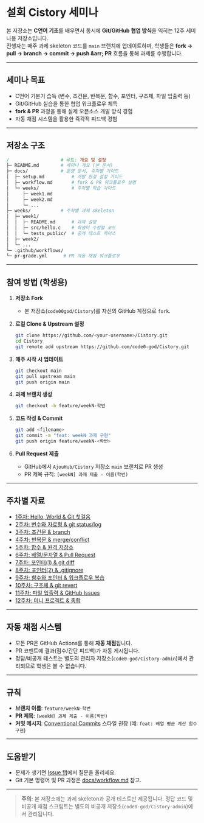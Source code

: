 # **설회 Cistory 세미나**

본 저장소는 **C언어 기초**를 배우면서 동시에 **Git/GitHub 협업 방식**을 익히는 12주 세미나용 저장소입니다.  
진행자는 매주 과제 skeleton 코드를 `main` 브랜치에 업데이트하며, 학생들은 **fork &rarr; pull &rarr; branch &rarr; commit &rarr; push &arr; PR** 흐름을 통해 과제를 수행합니다.

---

## **세미나 목표**
- C언어 기본기 습득 (변수, 조건문, 반복문, 함수, 포인터, 구조체, 파일 입출력 등)
- Git/GitHub 실습을 통한 협업 워크플로우 체득
- **fork & PR** 과정을 통해 실제 오픈소스 개발 방식 경험
- 자동 채점 시스템을 활용한 즉각적 피드백 경험

---

## **저장소 구조**

```makefile
/                   # 루트: 개요 및 설정
├─ README.md        # 세미나 개요 (본 문서)
├─ docs/            # 운영 문서, 주차별 가이드
│  ├─ setup.md          # 개발 환경 설정 가이드
│  ├─ workflow.md       # fork & PR 워크플로우 설명
│  └─ weeks/            # 주차별 학습 가이드
│     ├─ week1.md
│     ├─ week2.md
│     └─ ...
├─ weeks/           # 주차별 과제 skeleton
│  ├─ week1/
│  │  ├─ README.md      # 과제 설명
│  │  ├─ src/hello.c    # 학생이 수정할 코드
│  │  └─ tests_public/  # 공개 테스트 케이스
│  ├─ week2/
│  └─ ...
└─ .github/workflows/
└─ pr-grade.yml      # PR 자동 채점 워크플로우
```

---

## **참여 방법 (학생용)**

1. **저장소 Fork**
   - 본 저장소(`code00god/Cistory`)를 자신의 GitHub 계정으로 `fork`.

2. **로컬 Clone & Upstream 설정**
   ```bash
   git clone https://github.com/<your-username>/Cistory.git
   cd Cistory
   git remote add upstream https://github.com/code0-god/Cistory.git
   ```

3. **매주 시작 시 업데이트**
   ```bash
   git checkout main
   git pull upstream main
   git push origin main
   ```

4. **과제 브랜치 생성**
   ```bash
   git checkout -b feature/weekN-학번
   ```

5. **코드 작성 & Commit**
   ```bash
   git add <filename>
   git commit -m "feat: weekN 과제 구현"
   git push origin feature/weekN-<학번>
   ```

6. **Pull Request 제출**
   - GitHub에서 `AjouHub/Cistory` 저장소 `main` 브랜치로 PR 생성
   - PR 제목 규칙: `[weekN] 과제 제출 - 이름(학번)`

---

## **주차별 자료**
- [1주차: Hello, World & Git 첫걸음](docs/weeks/week1.md)
- [2주차: 변수와 자료형 & git status/log](docs/weeks/week2.md)
- [3주차: 조건문 & branch](docs/weeks/week3.md)
- [4주차: 반복문 & merge/conflict](docs/weeks/week4.md)
- [5주차: 함수 & 원격 저장소](docs/weeks/week5.md)
- [6주차: 배열/문자열 & Pull Request](docs/weeks/week6.md)
- [7주차: 포인터(1) & git diff](docs/weeks/week7.md)
- [8주차: 포인터(2) & .gitignore](docs/weeks/week8.md)
- [9주차: 함수와 포인터 & 워크플로우 복습](docs/weeks/week9.md)
- [10주차: 구조체 & git revert](docs/weeks/week10.md)
- [11주차: 파일 입출력 & GitHub Issues](docs/weeks/week11.md)
- [12주차: 미니 프로젝트 & 종합](docs/weeks/week12.md)

---

## **자동 채점 시스템**
- 모든 PR은 GitHub Actions를 통해 **자동 채점**됩니다.
- PR 코멘트에 결과(점수/간단 피드백)가 자동 게시됩니다.
- 정답/비공개 테스트는 별도의 관리자 저장소(`code0-god/Cistory-admin`)에서 관리되므로 학생은 볼 수 없습니다.

---

## **규칙**
- **브랜치 이름**: `feature/weekN-학번`
- **PR 제목**: `[weekN] 과제 제출 - 이름(학번)`
- **커밋 메시지**: [Conventional Commits](https://www.conventionalcommits.org/) 스타일 권장
  (예: `feat: 배열 평균 계산 함수 구현`)

---

## **도움받기**
- 문제가 생기면 [Issue 탭](https://github.com/code0-god/Cistory/issues)에서 질문을 올리세요.
- Git 기본 명령어 및 PR 과정은 [docs/workflow.md](docs/workflow.md) 참고.

---

> **주의:** 본 저장소에는 과제 skeleton과 공개 테스트만 제공됩니다.
> 정답 코드 및 비공개 채점 스크립트는 별도의 비공개 저장소(`code0-god/Cistory-admin`)에서 관리됩니다.

